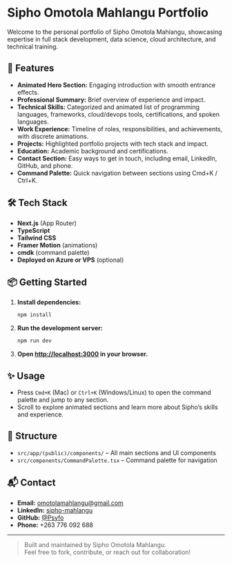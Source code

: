 # Sipho Omotola Mahlangu Portfolio

Welcome to the personal portfolio of Sipho Omotola Mahlangu, showcasing expertise in full stack development, data science, cloud architecture, and technical training.

## 🚀 Features

- **Animated Hero Section:** Engaging introduction with smooth entrance effects.
- **Professional Summary:** Brief overview of experience and impact.
- **Technical Skills:** Categorized and animated list of programming languages, frameworks, cloud/devops tools, certifications, and spoken languages.
- **Work Experience:** Timeline of roles, responsibilities, and achievements, with discrete animations.
- **Projects:** Highlighted portfolio projects with tech stack and impact.
- **Education:** Academic background and certifications.
- **Contact Section:** Easy ways to get in touch, including email, LinkedIn, GitHub, and phone.
- **Command Palette:** Quick navigation between sections using Cmd+K / Ctrl+K.

## 🛠️ Tech Stack

- **Next.js** (App Router)
- **TypeScript**
- **Tailwind CSS**
- **Framer Motion** (animations)
- **cmdk** (command palette)
- **Deployed on Azure or VPS** (optional)

## 📦 Getting Started

1. **Install dependencies:**
   ```bash
   npm install
   ```
2. **Run the development server:**
   ```bash
   npm run dev
   ```
3. **Open [http://localhost:3000](http://localhost:3000) in your browser.**

## ✨ Usage

- Press `Cmd+K` (Mac) or `Ctrl+K` (Windows/Linux) to open the command palette and jump to any section.
- Scroll to explore animated sections and learn more about Sipho’s skills and experience.

## 📄 Structure

- `src/app/(public)/components/` – All main sections and UI components
- `src/components/CommandPalette.tsx` – Command palette for navigation

## 📬 Contact

- **Email:** [omotolamahlangu@gmail.com](mailto:omotolamahlangu@gmail.com)
- **LinkedIn:** [sipho-mahlangu](https://www.linkedin.com/in/sipho-mahlangu/)
- **GitHub:** [@Psyfo](https://github.com/Psyfo)
- **Phone:** +263 776 092 688

---

> Built and maintained by Sipho Omotola Mahlangu.  
> Feel free to fork, contribute, or reach out for collaboration!